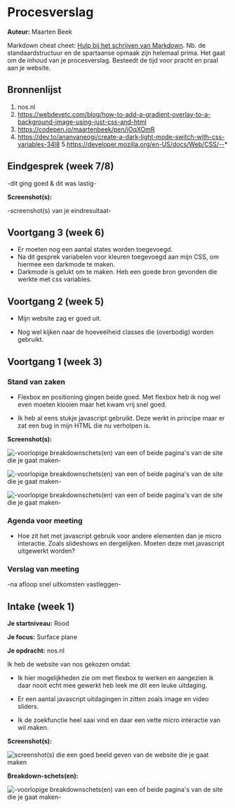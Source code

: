 # Procesverslag
**Auteur:** Maarten Beek

Markdown cheat cheet: [Hulp bij het schrijven van Markdown](https://github.com/adam-p/markdown-here/wiki/Markdown-Cheatsheet). Nb. de standaardstructuur en de spartaanse opmaak zijn helemaal prima. Het gaat om de inhoud van je procesverslag. Besteedt de tijd voor pracht en praal aan je website.



## Bronnenlijst
1. nos.nl
2. https://webdevetc.com/blog/how-to-add-a-gradient-overlay-to-a-background-image-using-just-css-and-html
3. https://codepen.io/maartenbeek/pen/jOqXOmR
4. https://dev.to/ananyaneogi/create-a-dark-light-mode-switch-with-css-variables-34l8
5.https://developer.mozilla.org/en-US/docs/Web/CSS/--*



## Eindgesprek (week 7/8)

-dit ging goed & dit was lastig-

**Screenshot(s):**

-screenshot(s) van je eindresultaat-



## Voortgang 3 (week 6)

* Er moeten nog een aantal states worden toegevoegd.
* Na dit gesprek variabelen voor kleuren toegevoegd aan mijn CSS, om hiermee een darkmode te maken.
* Darkmode is gelukt om te maken. Heb een goede bron gevonden die werkte met css variables. 


## Voortgang 2 (week 5)

* Mijn website zag er goed uit.

* Nog wel kijken naar de hoeveelheid classes die (overbodig) worden gebruikt.


## Voortgang 1 (week 3)

### Stand van zaken

* Flexbox en positioning gingen beide goed. Met flexbox heb ik nog wel even moeten klooien maar het kwam vrij snel goed.

* Ik heb al eens stukje javascript gebruikt. Deze werkt in principe maar er zat een bug in mijn HTML die nu verholpen is. 

**Screenshot(s):**

![-voorlopige breakdownschets(en) van een of beide pagina's van de site die je gaat maken-](images/screen1.png)

![-voorlopige breakdownschets(en) van een of beide pagina's van de site die je gaat maken-](images/screen2.png)

![-voorlopige breakdownschets(en) van een of beide pagina's van de site die je gaat maken-](images/screen3.png)

### Agenda voor meeting

* Hoe zit het met javascript gebruik voor andere elementen dan je micro interactie. Zoals slideshows en dergelijken. Moeten deze met javascript uitgewerkt worden?

### Verslag van meeting

-na afloop snel uitkomsten vastleggen-



## Intake (week 1)

**Je startniveau:** Rood

**Je focus:** Surface plane

**Je opdracht:** nos.nl

Ik heb de website van nos gekozen omdat:

* Ik hier mogelijkheden zie om met flexbox te werken en aangezien ik daar nooit echt mee gewerkt heb leek me dit een leuke uitdaging.

* Er een aantal javascript uitdagingen in zitten zoals image en video sliders.

* Ik de zoekfunctie heel saai vind en daar een vette micro interactie van wil maken.


**Screenshot(s):**

![screenshot(s) die een goed beeld geven van de website die je gaat maken](images/nos.png)

**Breakdown-schets(en):**

![-voorlopige breakdownschets(en) van een of beide pagina's van de site die je gaat maken-](images/breakdown.jpg)
